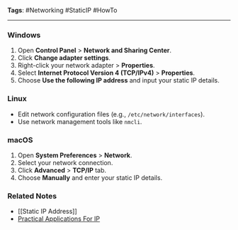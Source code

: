 **Tags**: #Networking #StaticIP #HowTo

---

### Windows

1. Open **Control Panel** > **Network and Sharing Center**.
2. Click **Change adapter settings**.
3. Right-click your network adapter > **Properties**.
4. Select **Internet Protocol Version 4 (TCP/IPv4)** > **Properties**.
5. Choose **Use the following IP address** and input your static IP details.

### Linux

- Edit network configuration files (e.g., `/etc/network/interfaces`).
- Use network management tools like `nmcli`.

### macOS

1. Open **System Preferences** > **Network**.
2. Select your network connection.
3. Click **Advanced** > **TCP/IP** tab.
4. Choose **Manually** and enter your static IP details.

### Related Notes

- [[Static IP Address]]
- [Practical Applications For IP](Practical%20Applications%20For%20IP.md)